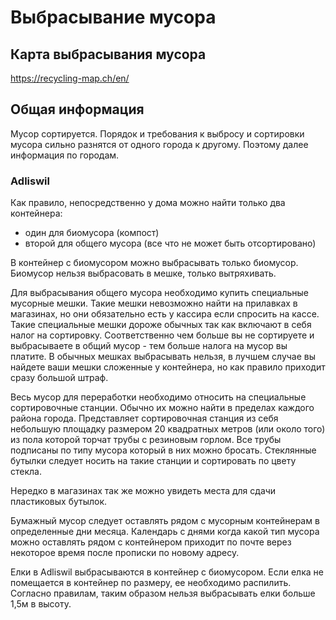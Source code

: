 # Выбрасывание мусора

## Карта выбрасывания мусора
https://recycling-map.ch/en/

## Общая информация
Мусор сортируется. Порядок и требования к выбросу и сортировки мусора сильно разнятся от одного города к другому. Поэтому далее информация по городам.

### Adliswil
Как правило, непосредственно у дома можно найти только два контейнера:
* один для биомусора (компост)
* второй для общего мусора (все что не может быть отсортировано)

В контейнер с биомусором можно выбрасывать только биомусор. Биомусор нельзя выбрасовать в мешке, только вытряхивать.

Для выбрасывания общего мусора необходимо купить специальные мусорные мешки. Такие мешки невозможно найти на прилавках в магазинах, но они обязательно есть у кассира если спросить на кассе. Такие специальные мешки дороже обычных так как включают в себя налог на сортировку. Соответственно чем больше вы не сортируете и выбрасываете в общий мусор - тем больше налога на мусор вы платите. В обычных мешках выбрасывать нельзя, в лучшем случае вы найдете ваши мешки сложенные у контейнера, но как правило приходит сразу большой штраф.

Весь мусор для переработки необходимо относить на специальные сортировочные станции. Обычно их можно найти в пределах каждого района города. Представляет сортировочная станция из себя небольшую площадку размером 20 квадратных метров (или около того) из пола которой торчат трубы с резиновым горлом. Все трубы подписаны по типу мусора который в них можно бросать. Стеклянные бутылки следует носить на такие станции и сортировать по цвету стекла.

Нередко в магазинах так же можно увидеть места для сдачи пластиковых бутылок.

Бумажный мусор следует оставлять рядом с мусорным контейнерам в определенные дни месяца. Календарь с днями когда какой тип мусора можно оставлять рядом с контейнером приходит по почте верез некоторое время после прописки по новому адресу.

Елки в Adliswil выбрасываются в контейнер с биомусором. Если елка не помещается в контейнер по размеру, ее необходимо распилить. Согласно правилам, таким образом нельзя выбрасывать елки больше 1,5м в высоту. 